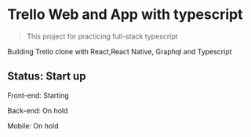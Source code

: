 # Trello Web and App with typescript


>This project for practicing full-stack typescript


Building Trello clone with React,React Native, Graphql and Typescript

## Status: Start up

Front-end: Starting

Back-end: On hold

Mobile: On hold
